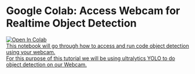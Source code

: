 # Google Colab: Access Webcam for Realtime Object Detection
<a href="https://colab.research.google.com/github/ilham-ap/object-detection/blob/main/object_detection_colab_webcam.ipynb" target="parent"><img src="https://colab.research.google.com/assets/colab-badge.svg" alt="Open In Colab"/><br/>
This notebook will go through how to access and run code object detection using your webcam.<br/>
For this purpose of this tutorial we will be using ultralytics YOLO to do object detection on our Webcam.
